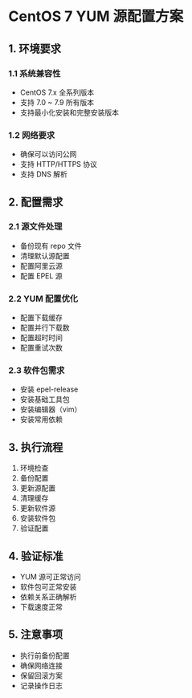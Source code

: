 # CentOS 7 YUM 源配置方案

## 1. 环境要求
### 1.1 系统兼容性
- CentOS 7.x 全系列版本
- 支持 7.0 ~ 7.9 所有版本
- 支持最小化安装和完整安装版本

### 1.2 网络要求
- 确保可以访问公网
- 支持 HTTP/HTTPS 协议
- 支持 DNS 解析

## 2. 配置需求
### 2.1 源文件处理
- 备份现有 repo 文件
- 清理默认源配置
- 配置阿里云源
- 配置 EPEL 源

### 2.2 YUM 配置优化
- 配置下载缓存
- 配置并行下载数
- 配置超时时间
- 配置重试次数

### 2.3 软件包需求
- 安装 epel-release
- 安装基础工具包
- 安装编辑器（vim）
- 安装常用依赖

## 3. 执行流程
1. 环境检查
2. 备份配置
3. 更新源配置
4. 清理缓存
5. 更新软件源
6. 安装软件包
7. 验证配置

## 4. 验证标准
- YUM 源可正常访问
- 软件包可正常安装
- 依赖关系正确解析
- 下载速度正常

## 5. 注意事项
- 执行前备份配置
- 确保网络连接
- 保留回滚方案
- 记录操作日志